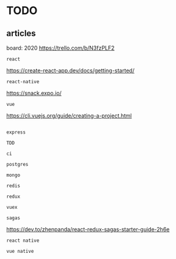 # TODO

## articles

board: 2020 https://trello.com/b/N3fzPLF2

```
react
```
https://create-react-app.dev/docs/getting-started/

```
react-native
```
https://snack.expo.io/
```
vue
```
https://cli.vuejs.org/guide/creating-a-project.html
```

express

TDD

ci

postgres

mongo

redis

redux

vuex

sagas
```
https://dev.to/zhenpanda/react-redux-sagas-starter-guide-2h6e
```
react native

vue native
```
